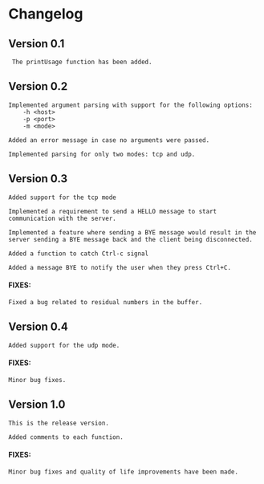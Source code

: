 # Changelog

## Version 0.1

     The printUsage function has been added.

## Version 0.2

    Implemented argument parsing with support for the following options:
        -h <host>
        -p <port> 
        -m <mode> 

    Added an error message in case no arguments were passed.

    Implemented parsing for only two modes: tcp and udp.


## Version 0.3

    Added support for the tcp mode

    Implemented a requirement to send a HELLO message to start communication with the server.

    Implemented a feature where sending a BYE message would result in the server sending a BYE message back and the client being disconnected.

    Added a function to catch Ctrl-c signal

    Added a message BYE to notify the user when they press Ctrl+C.

#### FIXES:

    Fixed a bug related to residual numbers in the buffer.

## Version 0.4

    Added support for the udp mode.

#### FIXES:

    Minor bug fixes.

## Version 1.0

    This is the release version.

    Added comments to each function.

#### FIXES:

    Minor bug fixes and quality of life improvements have been made.